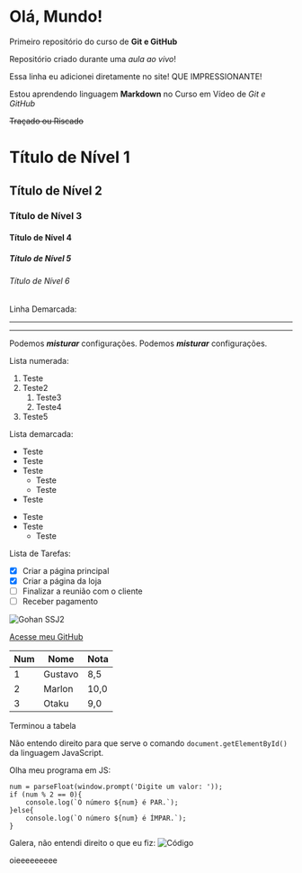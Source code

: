 # Olá, Mundo!
 Primeiro repositório do curso de **Git e GitHub**

Repositório criado durante uma *aula ao vivo*!

Essa linha eu adicionei diretamente no site! QUE IMPRESSIONANTE!

Estou aprendendo linguagem __Markdown__ no Curso em Vídeo de _Git e GitHub_

~~Traçado ou Riscado~~

# Título de Nível 1
## Título de Nível 2
### Título de Nível 3
#### Título de Nível 4
##### Título de Nível 5
###### Título de Nível 6

Linha Demarcada:
***
---

Podemos *__misturar__* configurações.
Podemos __*misturar*__ configurações.

Lista numerada:
1. Teste
2. Teste2
   1. Teste3
   0. Teste4
999. Teste5

Lista demarcada:
* Teste
* Teste
* Teste
   * Teste
   * Teste
* Teste

- Teste
- Teste
  - Teste

 Lista de Tarefas:
 - [x] Criar a página principal
 - [x] Criar a página da loja
 - [ ] Finalizar a reunião com o cliente
 - [ ] Receber pagamento

![Gohan SSJ2](https://github.com/Marlon-Brito/Ola-Mundo/assets/148072815/6aea4c13-c766-4f72-8868-f96aa16a7379)

[Acesse meu GitHub](https://github.com/Marlon-Brito)


Num | Nome | Nota
---|---|---
1 | Gustavo | 8,5
2 | Marlon | 10,0
3 | Otaku | 9,0

Terminou a tabela

Não entendo direito para que serve o comando `document.getElementById()` da linguagem JavaScript.

Olha meu programa em JS:
```
num = parseFloat(window.prompt('Digite um valor: '));
if (num % 2 == 0){
    console.log(`O número ${num} é PAR.`);
}else{
    console.log(`O número ${num} é ÍMPAR.`);
}
```

Galera, não entendi direito o que eu fiz:
![Código](https://github.com/Marlon-Brito/Ola-Mundo/assets/148072815/2170251b-05a7-42a7-b335-72b3fc10b5a1)


oieeeeeeeee

